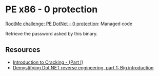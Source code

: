 # PE x86 - 0 protection

[RootMe challenge: PE DotNet - 0 protection](https://www.root-me.org/en/Challenges/Cracking/PE-DotNet-0-protection): Managed code

Retrieve the password asked by this binary.

## Resources

* [Introduction to Cracking - (Part I)](https://www.go4expert.com/articles/introduction-cracking-part-i-t17368/)
* [Demystifying Dot NET reverse engineering, part 1: Big introduction](https://resources.infosecinstitute.com/topic/demystifying-dot-net-reverse-engineering-part-1-big-introduction/)
